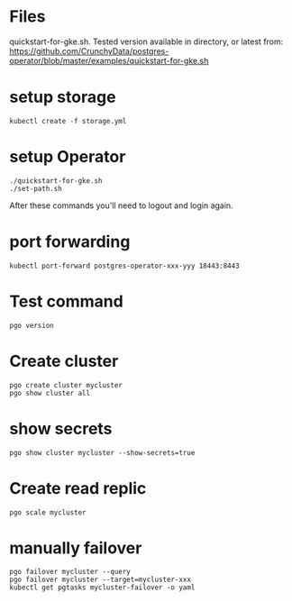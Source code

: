 # Files
quickstart-for-gke.sh. Tested version available in directory, or latest from: https://github.com/CrunchyData/postgres-operator/blob/master/examples/quickstart-for-gke.sh

# setup storage
```
kubectl create -f storage.yml
```

# setup Operator
```
./quickstart-for-gke.sh
./set-path.sh 
```

After these commands you'll need to logout and login again.

# port forwarding

```
kubectl port-forward postgres-operator-xxx-yyy 18443:8443
```

# Test command

```
pgo version
```

# Create cluster

```
pgo create cluster mycluster
pgo show cluster all
```

# show secrets
```
pgo show cluster mycluster --show-secrets=true
```


# Create read replic
```
pgo scale mycluster
```

# manually failover
```
pgo failover mycluster --query
pgo failover mycluster --target=mycluster-xxx
kubectl get pgtasks mycluster-failover -o yaml
```
